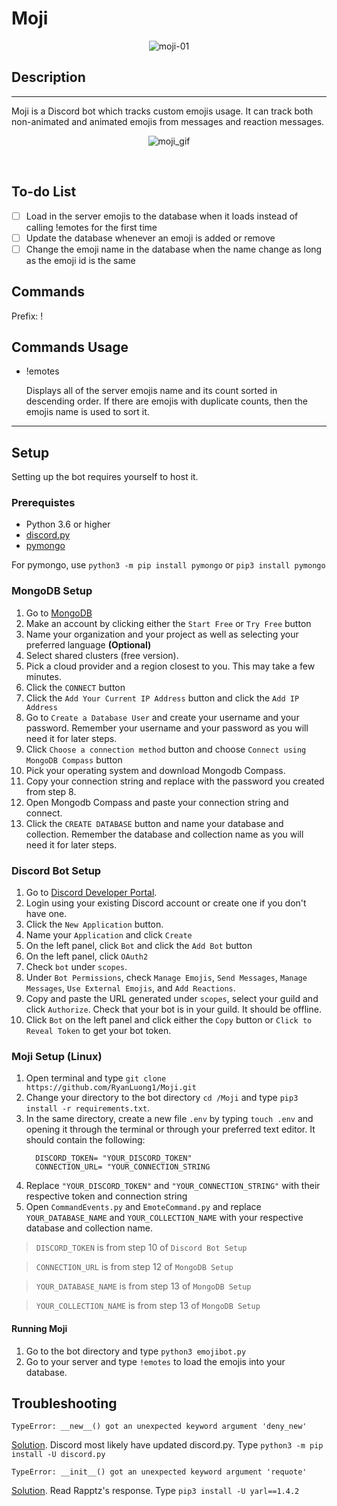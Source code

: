 # Moji

<div align="center">

![moji-01](https://user-images.githubusercontent.com/47546985/89359073-d029ab00-d679-11ea-833b-f00106046a2d.png)
</div>

## Description
---
Moji is a Discord bot which tracks custom emojis usage. It can track both non-animated and animated emojis from messages and reaction messages. 
<div align="center">

![moji_gif](https://user-images.githubusercontent.com/47546985/89358895-5db8cb00-d679-11ea-9524-77b558852a5a.gif)
</div>
<br/>

## To-do List
- [ ] Load in the server emojis to the database when it loads instead of calling !emotes for the first time
- [ ] Update the database whenever an emoji is added or remove
- [ ] Change the emoji name in the database when the name change as long as the emoji id is the same  

## Commands
Prefix: !


## Commands Usage
*   !emotes
     
     Displays all of the server emojis name and its count sorted in descending order. If there are emojis with duplicate counts, then the emojis name is used to sort it.
---
## Setup
Setting up the bot requires yourself to host it.

### Prerequistes
* Python 3.6 or higher
* [discord.py](https://github.com/Rapptz/discord.py)
* [pymongo](https://api.mongodb.com/python/current/installation.html)

For pymongo, use ```python3 -m pip install pymongo``` or ```pip3 install pymongo```

### MongoDB Setup

1. Go to [MongoDB](https://www.mongodb.com/)
2. Make an account by clicking either the ```Start Free``` or ```Try Free``` button
3. Name your organization and your project as well as selecting your preferred language **(Optional)**
4. Select shared clusters (free version).
5. Pick a cloud provider and a region closest to you. This may take a few minutes.
6. Click the ```CONNECT``` button
7. Click the ```Add Your Current IP Address``` button and click the ```Add IP Address```
8. Go to ```Create a Database User``` and create your username and your password. Remember your username and your password as you will need it for later steps.
9. Click ```Choose a connection method``` button and choose ```Connect using MongoDB Compass``` button
10. Pick your operating system and download Mongodb Compass.
11. Copy your connection string and replace <password> with the password you created from step 8.
12. Open Mongodb Compass and paste your connection string and connect.
13. Click the ```CREATE DATABASE``` button and name your database and collection. Remember the database and collection name as you will need it for later steps.

### Discord Bot Setup
1. Go to [Discord Developer Portal](https://discord.com/developers). 
2. Login using your existing Discord account or create one if you don't have one.
3. Click the ```New Application``` button.
4. Name your ```Application``` and click ```Create```
5. On the left panel, click ```Bot``` and click the ```Add Bot``` button
6. On the left panel, click ```OAuth2```
7. Check ```bot``` under ```scopes```.
8. Under ```Bot Permissions```, check ```Manage Emojis```, ```Send Messages```, ```Manage Messages```, ```Use External Emojis```, and ```Add Reactions```.
9. Copy and paste the URL generated under ```scopes```, select your guild and click ```Authorize```. Check that your bot is in your guild. It should be offline.
10. Click ```Bot``` on the left panel and click either the ```Copy``` button or ```Click to Reveal Token``` to get your bot token.

### Moji Setup (Linux)
1. Open terminal and type ```git clone https://github.com/RyanLuong1/Moji.git```
2. Change your directory to the bot directory ```cd /Moji``` and type ```pip3 install -r requirements.txt```.
3. In the same directory, create a new file ```.env``` by typing ```touch .env``` and opening it through the terminal or through your preferred text editor. It should contain the following:
   ```
     DISCORD_TOKEN= "YOUR_DISCORD_TOKEN"
     CONNECTION_URL= "YOUR_CONNECTION_STRING
   ```
4. Replace ```"YOUR_DISCORD_TOKEN"``` and ```"YOUR_CONNECTION_STRING"``` with their respective token and connection string
5. Open ```CommandEvents.py``` and ```EmoteCommand.py``` and replace ```YOUR_DATABASE_NAME``` and ```YOUR_COLLECTION_NAME``` with your respective database and collection name.

>```DISCORD_TOKEN``` is from step 10 of ```Discord Bot Setup```

>```CONNECTION_URL``` is from step 12 of ```MongoDB Setup```

>```YOUR_DATABASE_NAME``` is from step 13 of ```MongoDB Setup```

>```YOUR_COLLECTION_NAME``` is from step 13 of ```MongoDB Setup```

#### Running Moji
1. Go to the bot directory and type ```python3 emojibot.py```
2. Go to your server and type ```!emotes``` to load the emojis into your database.

## Troubleshooting

```TypeError: __new__() got an unexpected keyword argument 'deny_new'```

[Solution](https://stackoverflow.com/questions/63027848/discord-py-glitch-or-random-error-typeerror-new-got-an-unexpected-keywor). Discord most likely have updated discord.py. Type ```python3 -m pip install -U discord.py```

```TypeError: __init__() got an unexpected keyword argument 'requote'```

[Solution](https://github.com/Rapptz/discord.py/issues/5162). Read Rapptz's response. Type ```pip3 install -U yarl==1.4.2```
